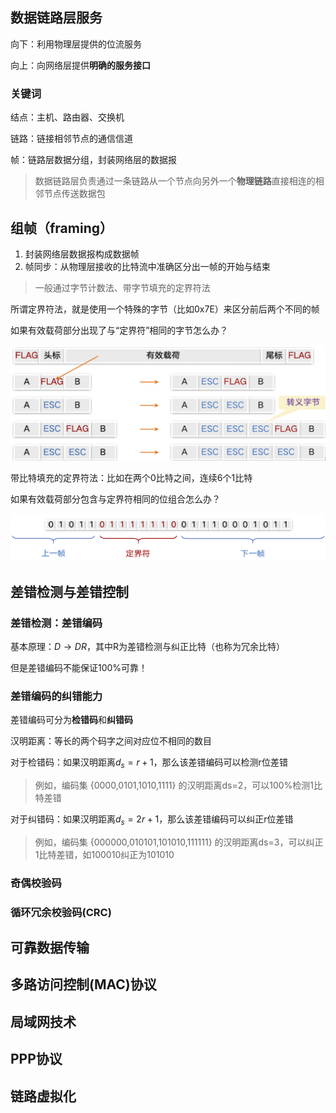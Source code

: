 ## 数据链路层服务

向下：利用物理层提供的位流服务

向上：向网络层提供**明确的服务接口**

### 关键词

结点：主机、路由器、交换机

链路：链接相邻节点的通信信道

帧：链路层数据分组，封装网络层的数据报

> 数据链路层负责通过一条链路从一个节点向另外一个**物理链路**直接相连的相邻节点传送数据包

## 组帧（framing）

1. 封装网络层数据报构成数据帧
2. 帧同步：从物理层接收的比特流中准确区分出一帧的开始与结束

> 一般通过字节计数法、带字节填充的定界符法

所谓定界符法，就是使用一个特殊的字节（比如0x7E）来区分前后两个不同的帧

如果有效载荷部分出现了与“定界符”相同的字节怎么办？

![alt text](image-25.png)

带比特填充的定界符法：比如在两个0比特之间，连续6个1比特

如果有效载荷部分包含与定界符相同的位组合怎么办？

![alt text](image-26.png)

## 差错检测与差错控制

### 差错检测：差错编码

基本原理：$D\to DR$，其中R为差错检测与纠正比特（也称为冗余比特）

但是差错编码不能保证100%可靠！

### 差错编码的纠错能力

差错编码可分为**检错码**和**纠错码**

汉明距离：等长的两个码字之间对应位不相同的数目

对于检错码：如果汉明距离$d_s=r+1$，那么该差错编码可以检测r位差错

> 例如，编码集 {0000,0101,1010,1111} 的汉明距离ds=2，可以100%检测1比特差错

对于纠错码：如果汉明距离$d_s=2r+1$，那么该差错编码可以纠正r位差错

> 例如，编码集 {000000,010101,101010,111111} 的汉明距离ds=3，可以纠正1比特差错，如100010纠正为101010

### 奇偶校验码



### 循环冗余校验码(CRC)



## 可靠数据传输

## 多路访问控制(MAC)协议

## 局域网技术

## PPP协议

## 链路虚拟化